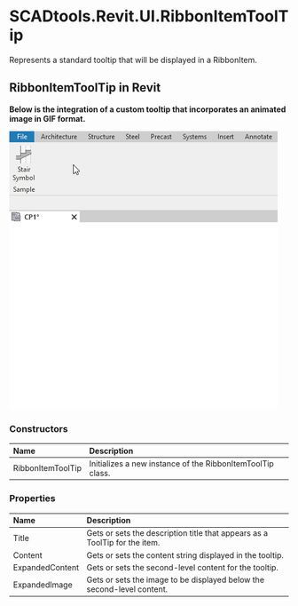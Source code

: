 # SCADtools.Revit.UI.RibbonItemToolTip
Represents a standard tooltip that will be displayed in a RibbonItem.

## RibbonItemToolTip in Revit
**Below is the integration of a custom tooltip that incorporates an animated image in GIF format.**

![Sample](./Images/sample.gif)

### Constructors
| Name | Description |
|:-|:-|
| RibbonItemToolTip | Initializes a new instance of the RibbonItemToolTip class. |

### Properties
| Name | Description |
|:-|:-|
| Title | Gets or sets the description title that appears as a ToolTip for the item. |
| Content | Gets or sets the content string displayed in the tooltip. |
| ExpandedContent | Gets or sets the second-level content for the tooltip. |
| ExpandedImage | Gets or sets the image to be displayed below the second-level content. |
